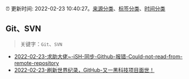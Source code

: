 :alarm_clock: 更新时间: 2022-02-23 10:40:27。[来源分类](../README.md)、[标签分类](../TAGS.md)、[时间分类](../TIMELINE.md)

## Git、SVN


> 关键字：`Git`、`SVN`



- [2022-02-23-求助大佬~-iSH-同步-Github-报错-Could-not-read-from-remote-repository](https://www.v2ex.com/t/835959) 
- [2022-02-23-刷新世界纪录，GitHub-又一黑科技项目面世！](https://toutiao.io/k/5z90ek1) 